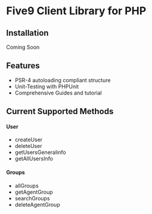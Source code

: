 Five9 Client Library for PHP 
=========================

Installation
------------
Coming Soon


Features
--------
* PSR-4 autoloading compliant structure
* Unit-Testing with PHPUnit
* Comprehensive Guides and tutorial

Current Supported Methods
-------------------------
#### User
* createUser
* deleteUser
* getUsersGeneralinfo
* getAllUsersInfo

#### Groups
* allGroups
* getAgentGroup
* searchGroups
* deleteAgentGroup
